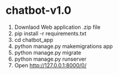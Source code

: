 # chatbot-v1.0

1) Downlaod Web application .zip file 
2) pip install -r requirements.txt
3) cd chatbot_app
4) python manage.py makemigrations app
5) python manage.py migrate
6) python manage.py runserver
7) Open http://127.0.0.1:8000/0/
